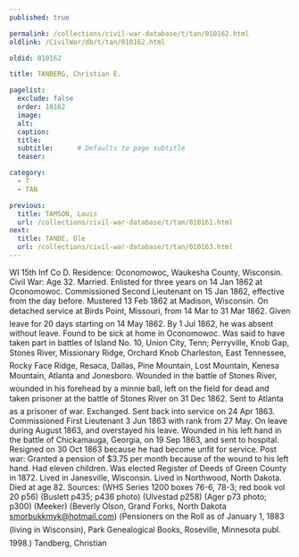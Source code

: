 ```yaml
---
published: true

permalink: /collections/civil-war-database/t/tan/010162.html
oldlink: /CivilWar/db/t/tan/010162.html

oldid: 010162

title: TANBERG, Christian E.

pagelist:
  exclude: false
  order: 10162
  image: 
  alt:
  caption:
  title:
  subtitle:      # Defaults to page subtitle
  teaser:

category: 
  - T 
  - TAN

previous:
  title: TAMSON, Louis
  url: /collections/civil-war-database/t/tam/010161.html  
next:
  title: TANDE, Ole
  url: /collections/civil-war-database/t/tan/010163.html   
---
```

WI 15th Inf Co D. Residence: Oconomowoc, Waukesha County, Wisconsin. Civil War: Age 32. Married. Enlisted for three years on 14 Jan 1862 at Oconomowoc. Commissioned Second Lieutenant on 15 Jan 1862, effective from the day before. Mustered 13 Feb 1862 at Madison, Wisconsin. On detached service at Bird&#146;s Point, Missouri, from 14 Mar to 31 Mar 1862. Given leave for 20 days starting on 14 May 1862. By 1 Jul 1862, he was absent without leave. Found to be sick at home in Oconomowoc. Was said to have taken part in battles of Island No. 10, Union City, Tenn; Perryville, Knob Gap, Stone&#146;s River, Missionary Ridge, Orchard Knob Charleston, East Tennessee, Rocky Face Ridge, Resaca, Dallas, Pine Mountain, Lost Mountain, Kenesa Mountain, Atlanta and Jonesboro. Wounded in the battle of Stone&#146;s River, wounded in his forehead by a minnie ball, left on the field for dead and taken prisoner at the battle of Stone&#146;s River on 31 Dec 1862. Sent to Atlanta as a prisoner of war. Exchanged. Sent back into service on 24 Apr 1863. Commissioned First Lieutenant 3 Jun 1863 with rank from 27 May. On leave during August 1863, and overstayed his leave. Wounded in his left hand in the battle of Chickamauga, Georgia, on 19 Sep 1863, and sent to hospital. Resigned on 30 Oct 1863 because he had become unfit for service. Post war: Granted a pension of $3.75 per month because of the wound to his left hand. Had eleven children. Was elected Register of Deeds of Green County in 1872. Lived in Janesville, Wisconsin. Lived in Northwood, North Dakota. Died at age 82. Sources: (WHS Series 1200 boxes 76-6, 78-3; red book vol 20 p56) (Buslett p435; p436 photo) (Ulvestad p258) (Ager p73 photo; p300) (Meeker) (Beverly Olson, Grand Forks, North Dakota [smorbukkmyk@hotmail.com](mailto:smorbukkmyk@hotmail.com)) (&#147;Pensioners on the Roll as of January 1, 1883 (living in Wisconsin)&#148;, Park Genealogical Books, Roseville, Minnesota publ. 1998.) &#147;Tandberg, Christian&#148;